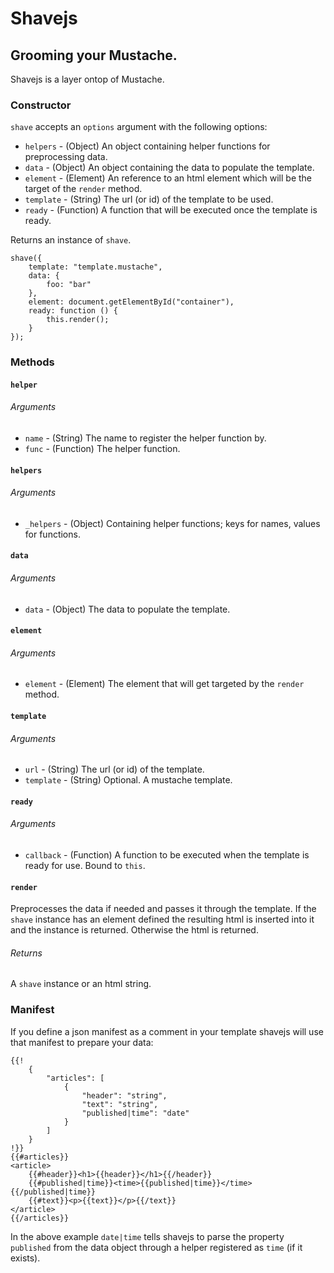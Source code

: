 # Shavejs
## Grooming your Mustache.

Shavejs is a layer ontop of Mustache.


### Constructor

`shave` accepts an `options` argument with the following options:

* `helpers` - (Object) An object containing helper functions for preprocessing data.
* `data` - (Object) An object containing the data to populate the template.
* `element` - (Element) An reference to an html element which will be the target of the `render` method.
* `template` - (String) The url (or id) of the template to be used.
* `ready` - (Function) A function that will be executed once the template is ready.  

Returns an instance of `shave`.

	shave({
		template: "template.mustache",
		data: {
			foo: "bar"
		},
		element: document.getElementById("container"),
		ready: function () {
			this.render();
		}
	});

### Methods

#### `helper`
###### Arguments
* `name` - (String) The name to register the helper function by.
* `func` - (Function) The helper function.

#### `helpers`
###### Arguments
* `_helpers` - (Object) Containing helper functions; keys for names, values for functions.

#### `data`
###### Arguments
* `data` - (Object) The data to populate the template.

#### `element`
###### Arguments
* `element` - (Element) The element that will get targeted by the `render` method.

#### `template`
###### Arguments
* `url` - (String) The url (or id) of the template.
* `template` - (String) Optional. A mustache template.

#### `ready`
###### Arguments
* `callback` - (Function) A function to be executed when the template is ready for use. Bound to `this`.
 

#### `render`
Preprocesses the data if needed and passes it through the template.
If the `shave` instance has an element defined the resulting html is inserted into it and the instance is returned.
Otherwise the html is returned. 
###### Returns
A `shave` instance or an html string.

### Manifest

If you define a json manifest as a comment in your template shavejs will use that manifest to prepare your data:  

	{{!
		{
			"articles": [
				{
					"header": "string",
					"text": "string",
					"published|time": "date"
				}
			]
		}
	!}}
	{{#articles}}
	<article>
		{{#header}}<h1>{{header}}</h1>{{/header}}
		{{#published|time}}<time>{{published|time}}</time>{{/published|time}}
		{{#text}}<p>{{text}}</p>{{/text}}
	</article>
	{{/articles}}

In the above example `date|time` tells shavejs to parse the property `published` from the data object through a helper registered as `time` (if it exists).
